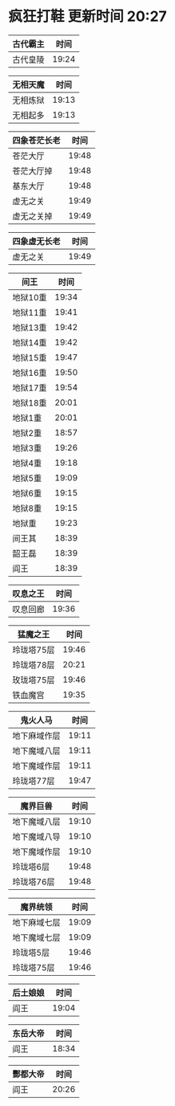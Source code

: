 # 疯狂打鞋 更新时间 20:27

| 古代霸主   | 时间    |
|--------|-------|
| 古代皇陵 | 19:24 |

| 无相天魔   | 时间    |
|--------|-------|
| 无相炼狱 | 19:13 |
| 无相起多 | 19:13 |

| 四象苍茫长老   | 时间    |
|--------|-------|
| 苍茫大厅 | 19:48 |
| 苍茫大厅掉 | 19:48 |
| 基东大厅 | 19:48 |
| 虚无之关 | 19:49 |
| 虚无之关掉 | 19:49 |

| 四象虚无长老   | 时间    |
|--------|-------|
| 虚无之关 | 19:49 |

| 间王   | 时间    |
|--------|-------|
| 地狱10重 | 19:34 |
| 地狱11重 | 19:41 |
| 地狱13重 | 19:42 |
| 地狱14重 | 19:42 |
| 地狱15重 | 19:47 |
| 地狱16重 | 19:50 |
| 地狱17重 | 19:54 |
| 地狱18重 | 20:01 |
| 地狱1重 | 20:01 |
| 地狱2重 | 18:57 |
| 地狱3重 | 19:26 |
| 地狱4重 | 19:18 |
| 地狱5重 | 19:09 |
| 地狱6重 | 19:15 |
| 地狱8重 | 19:15 |
| 地狱重 | 19:23 |
| 间王其 | 18:39 |
| 韶王磊 | 18:39 |
| 阎王 | 18:39 |

| 叹息之王   | 时间    |
|--------|-------|
| 叹息回廊 | 19:36 |

| 猛魔之王   | 时间    |
|--------|-------|
| 玲珑塔75层 | 19:46 |
| 玲珑塔78层 | 20:21 |
| 玫珑塔75层 | 19:46 |
| 铁血魔宫 | 19:35 |

| 鬼火人马   | 时间    |
|--------|-------|
| 地下麻域作层 | 19:11 |
| 地下魔域八层 | 19:11 |
| 地下魔域作层 | 19:11 |
| 玲珑塔77层 | 19:47 |

| 魔界巨兽   | 时间    |
|--------|-------|
| 地下魔域八层 | 19:10 |
| 地下魔域八导 | 19:10 |
| 地下魔域作层 | 19:10 |
| 玲珑塔6层 | 19:48 |
| 玲珑塔76层 | 19:48 |

| 魔界统领   | 时间    |
|--------|-------|
| 地下麻域七层 | 19:09 |
| 地下魔域七层 | 19:09 |
| 玲珑塔5层 | 19:46 |
| 玲珑塔75层 | 19:46 |

| 后土娘娘   | 时间    |
|--------|-------|
| 阎王 | 19:04 |

| 东岳大帝   | 时间    |
|--------|-------|
| 阎王 | 18:34 |

| 酆都大帝   | 时间    |
|--------|-------|
| 阎王 | 20:26 |